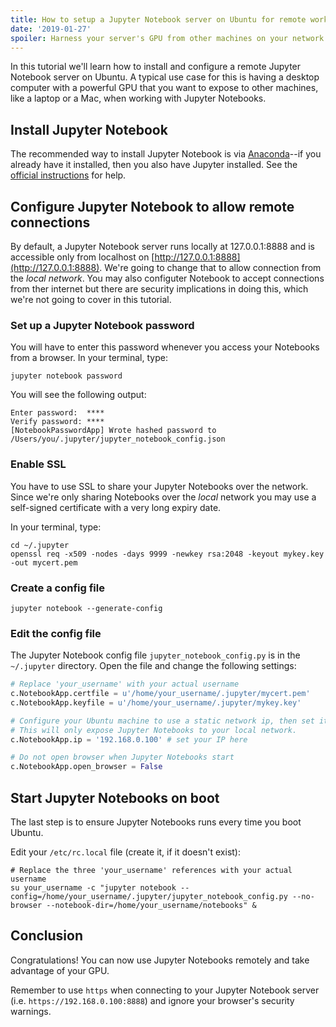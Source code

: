 ```yaml
---
title: How to setup a Jupyter Notebook server on Ubuntu for remote work
date: '2019-01-27'
spoiler: Harness your server's GPU from other machines on your network.
---
```


In this tutorial we'll learn how to install and configure a remote Jupyter Notebook server on Ubuntu. A typical use case for this is having a desktop computer with a powerful GPU that you want to expose to other machines, like a laptop or a Mac, when working with Jupyter Notebooks.

## Install Jupyter Notebook

The recommended way to install Jupyter Notebook is via [Anaconda](https://www.anaconda.com/downloads)--if you already have it installed, then you also have Jupyter installed. See the [official instructions](https://jupyter.org/install) for help.

## Configure Jupyter Notebook to allow remote connections

By default, a Jupyter Notebook server runs locally at 127.0.0.1:8888 and is accessible only from localhost on [http://127.0.0.1:8888](http://127.0.0.1:8888). We're going to change that to allow connection from the _local network_. You may also configuter Notebook to accept connections from ther internet but there are security implications in doing this, which we're not going to cover in this tutorial.

### Set up a Jupyter Notebook password

You will have to enter this password whenever you access your Notebooks from a browser. In your terminal, type:

```shell
jupyter notebook password
```

You will see the following output:

```shell
Enter password:  ****
Verify password: ****
[NotebookPasswordApp] Wrote hashed password to /Users/you/.jupyter/jupyter_notebook_config.json
```

### Enable SSL

You have to use SSL to share your Jupyter Notebooks over the network. Since we're only sharing Notebooks over the _local_ network you may use a self-signed certificate with a very long expiry date.

In your terminal, type:

```shell
cd ~/.jupyter
openssl req -x509 -nodes -days 9999 -newkey rsa:2048 -keyout mykey.key -out mycert.pem
```

### Create a config file

```shell
jupyter notebook --generate-config
```

### Edit the config file

The Jupyter Notebook config file `jupyter_notebook_config.py` is in the `~/.jupyter` directory. Open the file and change the following settings:

```bash:title=jupyter_notebook_config.py
# Replace 'your_username' with your actual username
c.NotebookApp.certfile = u'/home/your_username/.jupyter/mycert.pem'
c.NotebookApp.keyfile = u'/home/your_username/.jupyter/mykey.key'

# Configure your Ubuntu machine to use a static network ip, then set it here.
# This will only expose Jupyter Notebooks to your local network.
c.NotebookApp.ip = '192.168.0.100' # set your IP here

# Do not open browser when Jupyter Notebooks start
c.NotebookApp.open_browser = False
```

## Start Jupyter Notebooks on boot

The last step is to ensure Jupyter Notebooks runs every time you boot Ubuntu.

Edit your `/etc/rc.local` file (create it, if it doesn't exist):

```bash:title=/etc/rc.local
# Replace the three 'your_username' references with your actual username
su your_username -c "jupyter notebook --config=/home/your_username/.jupyter/jupyter_notebook_config.py --no-browser --notebook-dir=/home/your_username/notebooks" &
```

## Conclusion

Congratulations! You can now use Jupyter Notebooks remotely and take advantage of your GPU.

Remember to use `https` when connecting to your Jupyter Notebook server (i.e. `https://192.168.0.100:8888`) and ignore your browser's security warnings.
